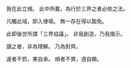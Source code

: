 我在此立規。
此中所載，為行於三界之者必依之法。

凡觸此域，即入律場。
無一存在得以豁免。

此即後世所謂「三界協議」。
非我創造，乃我揭示。

讀之者，非為理解。
乃為對齊。

違者不罰，果自承。
順者不賞，道自顯。
